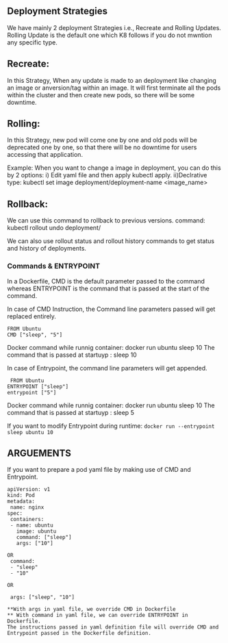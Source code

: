 ## Deployment Strategies
We have mainly 2 deployment Strategies i.e., Recreate and Rolling Updates.
Rolling Update is the default one which K8 follows if you do not mwntion any specific type.

## Recreate:
In this Strategy, When any update is made to an deployment like changing an image or anversion/tag within an image. 
It will first terminate all the pods within the cluster and then create new pods, so there will be some downtime.

## Rolling:
In this Strategy, new pod will come one by one and old pods will be deprecated one by one, so that there will be no downtime for users accessing that application.

Example: When you want to change a image in deployment, you can do this by 2 options:
i) Edit yaml file and then apply kubectl apply.
ii)Declrative type:    kubectl set image deployment/deployment-name <image_name> 

## Rollback:
We can use this command to rollback to previous versions.
command: kubectl rollout undo deployment/<deployment-name>

We can also use rollout status and rollout history commands to get status and history of deployments.

### Commands & ENTRYPOINT
 In a Dockerfile, CMD is the default parameter passed to the command whereas
 ENTRYPOINT is the command that is passed at the start of the command.

 In case of CMD Instruction, the Command line parameters passed will get replaced entirely.
 ```
 FROM Ubuntu
 CMD ["sleep", "5"]
 ```
 Docker command while runnig container: docker run ubuntu sleep 10
 The command that is passed at startuyp : sleep 10

 In case of Entrypoint, the command line parameters will get appended.
```
 FROM Ubuntu
ENTRYPOINT ["sleep"]
entrypoint ["5"]
```
 Docker command while runnig container: docker run ubuntu sleep 10
 The command that is passed at startuyp : sleep 5

 If you want to modify Entrypoint during runtime:
 ``` docker run --entrypoint sleep ubuntu 10 ```

 ## ARGUEMENTS

 If you want to prepare a pod yaml file by making use of CMD and Entrypoint.
 ```
apiVersion: v1
kind: Pod
metadata:
  name: nginx
spec:
  containers:
  - name: ubuntu
    image: ubuntu
    command: ["sleep"]
    args: ["10"]

OR
  command:
  - "sleep"
  - "10"

OR

  args: ["sleep", "10"]

**With args in yaml file, we override CMD in Dockerfile
** With command in yaml file, we can override ENTRYPOINT in Dockerfile.
The instructions passed in yaml definition file will override CMD and Entrypoint passed in the Dockerfile definition.
